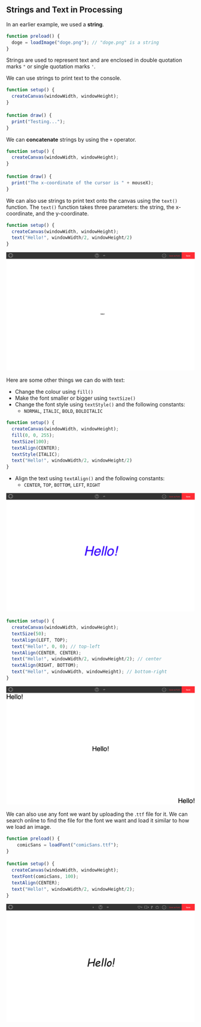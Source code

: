 ## Strings and Text in Processing

In an earlier example, we used a **string**.

```js
function preload() {
  doge = loadImage("doge.png"); // "doge.png" is a string
}
```

Strings are used to represent text and are enclosed in double quotation marks `"` or single quotation marks `'`. 

We can use strings to print text to the console.

```js
function setup() {
  createCanvas(windowWidth, windowHeight);
}

function draw() {
  print("Testing...");
}
```

We can **concatenate** strings by using the `+` operator.

```js
function setup() {
  createCanvas(windowWidth, windowHeight);
}

function draw() {
  print("The x-coordinate of the cursor is " + mouseX);
}
```

We can also use strings to print text onto the canvas using the `text()` function. The `text()` function takes three parameters: the string, the x-coordinate, and the y-coordinate.

```js
function setup() {
  createCanvas(windowWidth, windowHeight);
  text("Hello!", windowWidth/2, windowHeight/2)
}
```

![](../Images/Hello_Text.png)

Here are some other things we can do with text:

* Change the colour using `fill()`
* Make the font smaller or bigger using `textSize()` 
* Change the font style using `textStyle()` and the following constants:
  * `NORMAL`, `ITALIC`, `BOLD`, `BOLDITALIC`

```js
function setup() {
  createCanvas(windowWidth, windowHeight);
  fill(0, 0, 255);
  textSize(100);
  textAlign(CENTER);
  textStyle(ITALIC);
  text("Hello!", windowWidth/2, windowHeight/2)
}
```

* Align the text using `textAlign()` and the following constants:
  * `CENTER`, `TOP`, `BOTTOM`, `LEFT`, `RIGHT`

![](../Images/Hello_Text2.png)

```js
function setup() {
  createCanvas(windowWidth, windowHeight);
  textSize(50);
  textAlign(LEFT, TOP);
  text("Hello!", 0, 0); // top-left
  textAlign(CENTER, CENTER);
  text("Hello!", windowWidth/2, windowHeight/2); // center
  textAlign(RIGHT, BOTTOM);
  text("Hello!", windowWidth, windowHeight); // bottom-right
}
```

![](../Images/Hello_Text3.png)

We can also use any font we want by uploading the .`ttf` file for it. We can search online to find the file for the font we want and load it similar to how we load an image.

```js
function preload() {
	comicSans = loadFont("comicSans.ttf");
}

function setup() {
  createCanvas(windowWidth, windowHeight);
  textFont(comicSans, 100);
  textAlign(CENTER);
  text("Hello!", windowWidth/2, windowHeight/2);
}
```

![](../Images/Hello_Text4.png)

